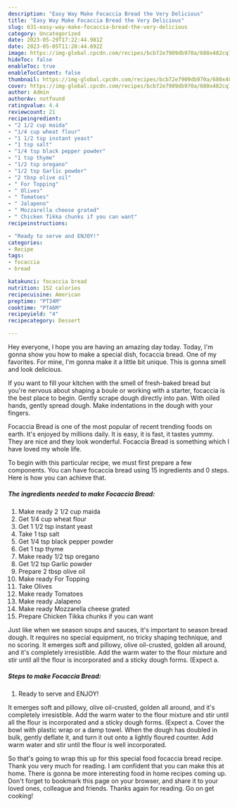 ```yaml
---
description: "Easy Way Make Focaccia Bread the Very Delicious"
title: "Easy Way Make Focaccia Bread the Very Delicious"
slug: 631-easy-way-make-focaccia-bread-the-very-delicious
category: Uncategorized
date: 2023-05-29T17:22:44.981Z
date: 2023-05-05T11:28:44.692Z
image: https://img-global.cpcdn.com/recipes/bcb72e7909db970a/680x482cq70/focaccia-bread-recipe-main-photo.jpg
hideToc: false
enableToc: true
enableTocContent: false
thumbnail: https://img-global.cpcdn.com/recipes/bcb72e7909db970a/680x482cq70/focaccia-bread-recipe-main-photo.jpg
cover: https://img-global.cpcdn.com/recipes/bcb72e7909db970a/680x482cq70/focaccia-bread-recipe-main-photo.jpg
author: Admin
authorAv: notfound
ratingvalue: 4.4
reviewcount: 21
recipeingredient:
- "2 1/2 cup maida"
- "1/4 cup wheat flour"
- "1 1/2 tsp instant yeast"
- "1 tsp salt"
- "1/4 tsp black pepper powder"
- "1 tsp thyme"
- "1/2 tsp oregano"
- "1/2 tsp Garlic powder"
- "2 tbsp olive oil"
- " For Topping"
- " Olives"
- " Tomatoes"
- " Jalapeno"
- " Mozzarella cheese grated"
- " Chicken Tikka chunks if you can want"
recipeinstructions:

- "Ready to serve and ENJOY!"
categories:
- Recipe
tags:
- focaccia
- bread

katakunci: focaccia bread 
nutrition: 152 calories
recipecuisine: American
preptime: "PT34M"
cooktime: "PT46M"
recipeyield: "4"
recipecategory: Dessert

---
```



Hey everyone, I hope you are having an amazing day today. Today, I'm gonna show you how to make a special dish, focaccia bread. One of my favorites. For mine, I'm gonna make it a little bit unique. This is gonna smell and look delicious.

If you want to fill your kitchen with the smell of fresh-baked bread but you&#39;re nervous about shaping a boule or working with a starter, focaccia is the best place to begin. Gently scrape dough directly into pan. With oiled hands, gently spread dough. Make indentations in the dough with your fingers.

Focaccia Bread is one of the most popular of recent trending foods on earth. It's enjoyed by millions daily. It is easy, it is fast, it tastes yummy. They are nice and they look wonderful. Focaccia Bread is something which I have loved my whole life.


To begin with this particular recipe, we must first prepare a few components. You can have focaccia bread using 15 ingredients and 0 steps. Here is how you can achieve that.

<!--inarticleads1-->

##### The ingredients needed to make Focaccia Bread:

1. Make ready 2 1/2 cup maida
1. Get 1/4 cup wheat flour
1. Get 1 1/2 tsp instant yeast
1. Take 1 tsp salt
1. Get 1/4 tsp black pepper powder
1. Get 1 tsp thyme
1. Make ready 1/2 tsp oregano
1. Get 1/2 tsp Garlic powder
1. Prepare 2 tbsp olive oil
1. Make ready  For Topping
1. Take  Olives
1. Make ready  Tomatoes
1. Make ready  Jalapeno
1. Make ready  Mozzarella cheese grated
1. Prepare  Chicken Tikka chunks if you can want


Just like when we season soups and sauces, it&#39;s important to season bread dough. It requires no special equipment, no tricky shaping technique, and no scoring. It emerges soft and pillowy, olive oil-crusted, golden all around, and it&#39;s completely irresistible. Add the warm water to the flour mixture and stir until all the flour is incorporated and a sticky dough forms. (Expect a. 

<!--inarticleads2-->

##### Steps to make Focaccia Bread:


1. Ready to serve and ENJOY!

It emerges soft and pillowy, olive oil-crusted, golden all around, and it&#39;s completely irresistible. Add the warm water to the flour mixture and stir until all the flour is incorporated and a sticky dough forms. (Expect a. Cover the bowl with plastic wrap or a damp towel. When the dough has doubled in bulk, gently deflate it, and turn it out onto a lightly floured counter. Add warm water and stir until the flour is well incorporated. 

So that's going to wrap this up for this special food focaccia bread recipe. Thank you very much for reading. I am confident that you can make this at home. There is gonna be more interesting food in home recipes coming up. Don't forget to bookmark this page on your browser, and share it to your loved ones, colleague and friends. Thanks again for reading. Go on get cooking!
